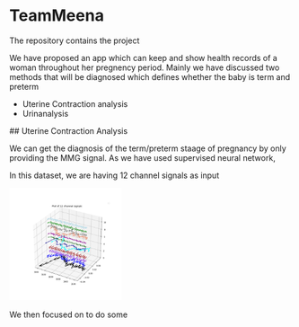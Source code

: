 # TeamMeena
The repository contains the project <link title="implemented codes" href="implemented_codes"> 

<p>We have proposed an app which can keep and show health records of a woman throughout her pregnency period. Mainly we have discussed two methods that will be diagnosed which defines whether the baby is term and preterm</p>
<ul>
  <li>Uterine Contraction analysis</li>
  <li>Urinanalysis</li>
  </ul>
## Uterine Contraction Analysis
<p>We can get the diagnosis of the term/preterm staage of pregnancy by only providing the MMG signal. As we have used supervised neural network,  

In this dataset, we are having 12 channel signals as input

<img src = "images/plot signals (1).png" width = 200 >

We then focused on to do some 
